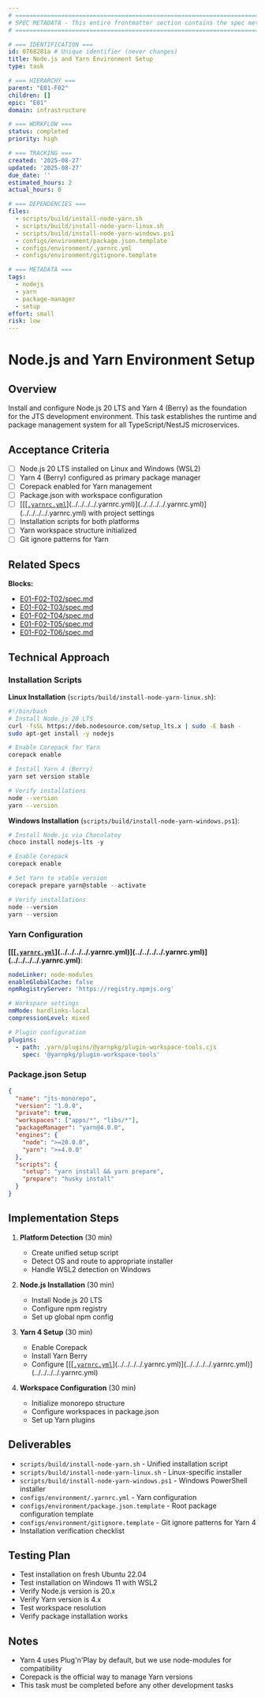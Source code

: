 ```yaml
---
# ============================================================================
# SPEC METADATA - This entire frontmatter section contains the spec metadata
# ============================================================================

# === IDENTIFICATION ===
id: 0768281a # Unique identifier (never changes)
title: Node.js and Yarn Environment Setup
type: task

# === HIERARCHY ===
parent: "E01-F02"
children: []
epic: "E01"
domain: infrastructure

# === WORKFLOW ===
status: completed
priority: high

# === TRACKING ===
created: '2025-08-27'
updated: '2025-08-27'
due_date: ''
estimated_hours: 2
actual_hours: 0

# === DEPENDENCIES ===
files:
  - scripts/build/install-node-yarn.sh
  - scripts/build/install-node-yarn-linux.sh
  - scripts/build/install-node-yarn-windows.ps1
  - configs/environment/package.json.template
  - configs/environment/.yarnrc.yml
  - configs/environment/gitignore.template

# === METADATA ===
tags:
  - nodejs
  - yarn
  - package-manager
  - setup
effort: small
risk: low
---
```


# Node.js and Yarn Environment Setup

## Overview

Install and configure Node.js 20 LTS and Yarn 4 (Berry) as the foundation for the JTS development environment. This task establishes the runtime and package management system for all TypeScript/NestJS microservices.

## Acceptance Criteria

- [ ] Node.js 20 LTS installed on Linux and Windows (WSL2)
- [ ] Yarn 4 (Berry) configured as primary package manager
- [ ] Corepack enabled for Yarn management
- [ ] Package.json with workspace configuration
- [ ] [[[[`.yarnrc.yml`](../../../../.yarnrc.yml)](../../../../.yarnrc.yml)](../../../../.yarnrc.yml)](../../../../.yarnrc.yml) with project settings
- [ ] Installation scripts for both platforms
- [ ] Yarn workspace structure initialized
- [ ] Git ignore patterns for Yarn

## Related Specs

**Blocks:**
- [E01-F02-T02/spec.md](../E01-F02-T02/spec.md)
- [E01-F02-T03/spec.md](../E01-F02-T03/spec.md)
- [E01-F02-T04/spec.md](../E01-F02-T04/spec.md)
- [E01-F02-T05/spec.md](../E01-F02-T05/spec.md)
- [E01-F02-T06/spec.md](../E01-F02-T06/spec.md)

## Technical Approach

### Installation Scripts

**Linux Installation** (`scripts/build/install-node-yarn-linux.sh`):

```bash
#!/bin/bash
# Install Node.js 20 LTS
curl -fsSL https://deb.nodesource.com/setup_lts.x | sudo -E bash -
sudo apt-get install -y nodejs

# Enable Corepack for Yarn
corepack enable

# Install Yarn 4 (Berry)
yarn set version stable

# Verify installations
node --version
yarn --version
```

**Windows Installation** (`scripts/build/install-node-yarn-windows.ps1`):

```powershell
# Install Node.js via Chocolatey
choco install nodejs-lts -y

# Enable Corepack
corepack enable

# Set Yarn to stable version
corepack prepare yarn@stable --activate

# Verify installations
node --version
yarn --version
```

### Yarn Configuration

**[[[[`.yarnrc.yml`](../../../../.yarnrc.yml)](../../../../.yarnrc.yml)](../../../../.yarnrc.yml)](../../../../.yarnrc.yml)**:

```yaml
nodeLinker: node-modules
enableGlobalCache: false
npmRegistryServer: 'https://registry.npmjs.org'

# Workspace settings
nmMode: hardlinks-local
compressionLevel: mixed

# Plugin configuration
plugins:
  - path: .yarn/plugins/@yarnpkg/plugin-workspace-tools.cjs
    spec: '@yarnpkg/plugin-workspace-tools'
```

### Package.json Setup

```json
{
  "name": "jts-monorepo",
  "version": "1.0.0",
  "private": true,
  "workspaces": ["apps/*", "libs/*"],
  "packageManager": "yarn@4.0.0",
  "engines": {
    "node": ">=20.0.0",
    "yarn": ">=4.0.0"
  },
  "scripts": {
    "setup": "yarn install && yarn prepare",
    "prepare": "husky install"
  }
}
```

## Implementation Steps

1. **Platform Detection** (30 min)
   - Create unified setup script
   - Detect OS and route to appropriate installer
   - Handle WSL2 detection on Windows

2. **Node.js Installation** (30 min)
   - Install Node.js 20 LTS
   - Configure npm registry
   - Set up global npm config

3. **Yarn 4 Setup** (30 min)
   - Enable Corepack
   - Install Yarn Berry
   - Configure [[[[`.yarnrc.yml`](../../../../.yarnrc.yml)](../../../../.yarnrc.yml)](../../../../.yarnrc.yml)](../../../../.yarnrc.yml)

4. **Workspace Configuration** (30 min)
   - Initialize monorepo structure
   - Configure workspaces in package.json
   - Set up Yarn plugins

## Deliverables

- `scripts/build/install-node-yarn.sh` - Unified installation script
- `scripts/build/install-node-yarn-linux.sh` - Linux-specific installer
- `scripts/build/install-node-yarn-windows.ps1` - Windows PowerShell installer
- `configs/environment/.yarnrc.yml` - Yarn configuration
- `configs/environment/package.json.template` - Root package configuration template
- `configs/environment/gitignore.template` - Git ignore patterns for Yarn 4
- Installation verification checklist

## Testing Plan

- Test installation on fresh Ubuntu 22.04
- Test installation on Windows 11 with WSL2
- Verify Node.js version is 20.x
- Verify Yarn version is 4.x
- Test workspace resolution
- Verify package installation works

## Notes

- Yarn 4 uses Plug'n'Play by default, but we use node-modules for compatibility
- Corepack is the official way to manage Yarn versions
- This task must be completed before any other development tasks
